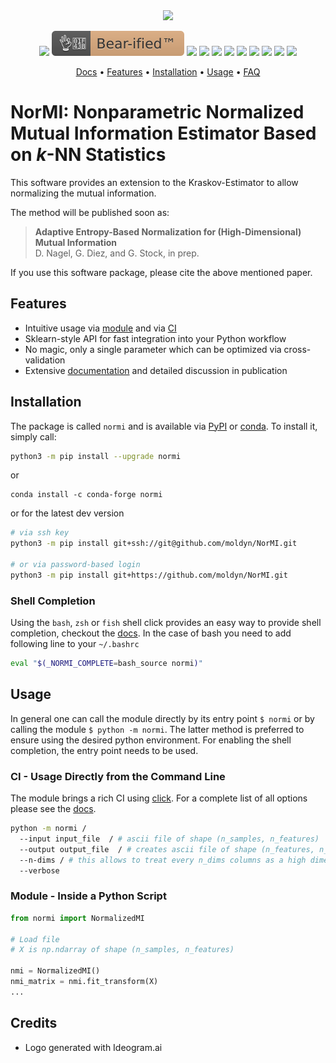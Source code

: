 <div align="center">
  <img style="width: 400px;" src="https://github.com/moldyn/normi/blob/main/docs/hero_graphic.png?raw=true" />
  <!--
  <img class="darkmode" style="width: 400px;" src="https://github.com/moldyn/normi/blob/main/docs/logo_large_dark.svg?raw=true#gh-dark-mode-only" />
  <img class="lightmode" style="width: 400px;" src="https://github.com/moldyn/normi/blob/main/docs/logo_large_light.svg?raw=true#gh-light-mode-only" />
  -->

  <p>
    <a href="https://github.com/wemake-services/wemake-python-styleguide" alt="wemake-python-styleguide">
        <img src="https://img.shields.io/badge/style-wemake-000000.svg" /></a>
    <a href="https://beartype.rtfd.io" alt="bear-ified">
        <img src="https://raw.githubusercontent.com/beartype/beartype-assets/main/badge/bear-ified.svg" /></a>
    <a href="https://pypi.org/project/normi" alt="PyPI">
        <img src="https://img.shields.io/pypi/v/normi" /></a>
    <a href="https://anaconda.org/conda-forge/normi" alt="conda version">
	<img src="https://img.shields.io/conda/vn/conda-forge/normi" /></a>
    <a href="https://pepy.tech/project/normi" alt="Downloads">
        <img src="https://static.pepy.tech/badge/normi" /></a>
    <a href="https://github.com/moldyn/normi/actions/workflows/pytest.yml" alt="GitHub Workflow Status">
        <img src="https://img.shields.io/github/actions/workflow/status/moldyn/normi/pytest.yml?branch=main"></a>
    <a href="https://codecov.io/gh/moldyn/normi" alt="Code coverage">
        <img src="https://codecov.io/gh/moldyn/normi/branch/main/graph/badge.svg?token=KNWDAUXIGI" /></a>
    <a href="https://github.com/moldyn/normi/actions/workflows/codeql.yml" alt="CodeQL">
        <img src="https://github.com/moldyn/normi/actions/workflows/codeql.yml/badge.svg?branch=main" /></a>
    <a href="https://img.shields.io/pypi/pyversions/normi" alt="PyPI - Python Version">
        <img src="https://img.shields.io/pypi/pyversions/normi" /></a>
    <a href="https://moldyn.github.io/normi" alt="Docs">
        <img src="https://img.shields.io/badge/MkDocs-Documentation-brightgreen" /></a>
    <a href="https://github.com/moldyn/normi/blob/main/LICENSE" alt="License">
        <img src="https://img.shields.io/github/license/moldyn/normi" /></a>
  </p>

  <p>
    <a href="https://moldyn.github.io/NorMI">Docs</a> •
    <a href="#features">Features</a> •
    <a href="#installation">Installation</a> •
    <a href="#usage">Usage</a> •
    <a href="https://moldyn.github.io/NorMI/faq">FAQ</a>
  </p>
</div>

# NorMI: Nonparametric Normalized Mutual Information Estimator Based on *k*-NN Statistics
This software provides an extension to the Kraskov-Estimator to allow normalizing the mutual information.

The method will be published soon as:
> **Adaptive Entropy-Based Normalization for (High-Dimensional) Mutual Information**  
> D. Nagel, G. Diez, and G. Stock,  in prep.

If you use this software package, please cite the above mentioned paper.

## Features
- Intuitive usage via [module](#module---inside-a-python-script) and via [CI](#ci---usage-directly-from-the-command-line)
- Sklearn-style API for fast integration into your Python workflow
- No magic, only a  single parameter which can be optimized via cross-validation
- Extensive [documentation](https://moldyn.github.io/NorMI) and detailed discussion in publication

## Installation
The package is called `normi` and is available via [PyPI](https://pypi.org/project/normi) or [conda](https://anaconda.org/conda-forge/normi). To install it, simply call:
```bash
python3 -m pip install --upgrade normi
```
or
```
conda install -c conda-forge normi
```
or for the latest dev version
```bash
# via ssh key
python3 -m pip install git+ssh://git@github.com/moldyn/NorMI.git

# or via password-based login
python3 -m pip install git+https://github.com/moldyn/NorMI.git
```

### Shell Completion
Using the `bash`, `zsh` or `fish` shell click provides an easy way to provide shell completion, checkout the [docs](https://click.palletsprojects.com/en/8.0.x/shell-completion).
In the case of bash you need to add following line to your `~/.bashrc`
```bash
eval "$(_NORMI_COMPLETE=bash_source normi)"
```

## Usage
In general one can call the module directly by its entry point `$ normi` or by calling the module `$ python -m normi`. The latter method is preferred to ensure using the desired python environment. For enabling the shell completion, the entry point needs to be used.

### CI - Usage Directly from the Command Line
The module brings a rich CI using [click](https://click.palletsprojects.com).
For a complete list of all options please see the
[docs](https://moldyn.github.io/NorMI/reference/cli/).
```bash
python -m normi /
  --input input_file  / # ascii file of shape (n_samples, n_features)
  --output output_file  / # creates ascii file of shape (n_features, n_features)
  --n-dims / # this allows to treat every n_dims columns as a high dimensional feature
  --verbose

```

### Module - Inside a Python Script
```python
from normi import NormalizedMI

# Load file
# X is np.ndarray of shape (n_samples, n_features)

nmi = NormalizedMI()
nmi_matrix = nmi.fit_transform(X)
...
```

## Credits

- Logo generated with Ideogram.ai

